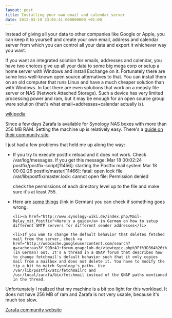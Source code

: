 ```yaml
---
layout: post
title: Installing your own email and calendar server
date: 2012-03-18 23:05:41.000000000 +01:00
---
```

Instead of giving all your data to other companies like Google or Apple, you can keep it to yourself and create your own email, address and calendar server from which you can control all your data and export it whichever way you want.

If you want an integrated solution for emails, addresses and calendar, you have two choices give up all your data to some big mega corp or setup a home server with Windows and install Exchange on it. Fortunately there are some less well-known open source alternatives to that. You can install them on an old computer that runs Linux and have a much cheaper solution than with Windows. In fact there are even solutions that work on a measly file server or NAS (Network Attached Storage). Such a device has very limited processing power and ram, but it may be enough for an open source group ware solution (that's what email+addresses+calendar actually is).

[wikipedia](http://en.wikipedia.org/wiki/Zarafa_(software))

Since a few days Zarafa is available for Synology NAS boxes with more than 256 MB RAM. Setting the machine up is relatively easy. There's a <a href="http://www.zarafa.com/wiki/index.php/Zarafa_Installation_Instructions_for_Synology_NAS#What_is_Zarafa.3F">guide on their community site</a>.

I just had a few problems that held me up along the way:

<ul>
<li>
If you try to execute postfix reload and it does not work. Check /var/log/messages. If you get this message:
Mar 18 00:02:24 postfix/postfix-script[11456]: starting the Postfix mail system
Mar 18 00:02:26 postfix/master[11466]: fatal: open lock file /var/lib/postfix/master.lock: cannot open file: Permission denied

check the permissions of each directory level up to the file and make sure it's at least 755.
</li>
	<li>Here are <a href="http://www.synology-wiki.de/index.php/Fehlersuche_in_der_Mailstation">some things</a> (link in German) you can check if something goes wrong.</li>

	<li><a href="http://www.synology-wiki.de/index.php/Mail-Relay_mit_Postfix">Here's a guide</a> in German on how to setup different SMTP servers for different sender addresses</li>
 
	<li>If you wan to change the default behavior that deletes fetched mail from the server, check <a href="http://webcache.googleusercontent.com/search?q=cache:aas3Y_99BrAJ:forum.qnapclub.de/viewtopic.php%3Ff%3D364%26t%3D19806+zarafa+fetchmail+leave+mail+on+server&cd=1&hl=en&ct=clnk">this</a> (in German) out. It's a thread in a QNAP forum that describes how to change fetchmail's default behavior such that it only copies mail from a mailbox and does not delete it. You have to modify the tip a bit to match Synology's paths. Use /var/lib/postfix/atc/fetchmailrc and /usr/local/zarafa/bin/fetchmail instead of the QNAP paths mentioned in the thread.
</li>
</ul>

Unfortunately I realized that my machine is a bit too light for this workload. It does not have 256 MB of ram and Zarafa is not very usable, because it's much too slow.


<a href="http://community.zarafa.com/">Zarafa community website</a>
